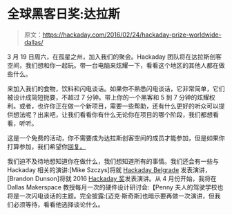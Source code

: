 # 全球黑客日奖:达拉斯

> 原文：<https://hackaday.com/2016/02/24/hackaday-prize-worldwide-dallas/>

3 月 19 日周六，在孤星之州，加入我们的聚会。Hackaday 团队将在达拉斯创客空间，我们想和你一起玩。带一台电脑来炫耀一下，看看这个地区的其他人都在做些什么。

来加入我们的食物，饮料和闪电谈话。如果你不熟悉闪电谈话，它非常简单，它们被设计成简短扼要，不超过 7 分钟。带上你的一个黑客和 5 到 7 分钟的炫耀权利。或者，也许你正在做一个新项目，需要一些帮助，还有什么更好的听众可以提供想法呢？出来吧，让我们看看你有什么无论你在项目的哪个阶段，我们都想看看，听听。

这是一个免费的活动，你不需要成为达拉斯创客空间的成员才能参加，但是如果你打算参加，我们希望你[回复。](http://www.meetup.com/Hackaday-Dallas-Meetups/events/228465634/)

我们迫不及待地想知道你在做什么，我们想知道所有的事情。我们还会有一些与 Hackaday 相关的演讲:[Mike Szczys]将就 [Hackaday Belgrade](https://hackaday.io/belgrade/?utm_source=supplyFrame&utm_medium=Ads) 发表演讲，[Brandon Dunson]将就 2016 [Hackaday 奖](https://hackaday.io/prize)发表演讲。从 4 月份开始，我将在 Dallas Makerspace 教授每月一次的硬件设计研讨会:【Penny 夫人的驾驶学校也将是一次闪电谈话的主题。完全披露:[迈克·斯奇斯]也暗示要再做一次演讲，但我们必须等待，看看他选择谈论什么。